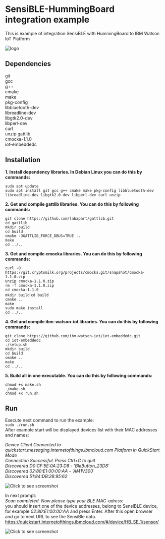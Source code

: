 # SensiBLE-HummingBoard integration example 
This is example of integration SensiBLE with HummingBoard to IBM Watson IoT Platform

<img src="https://gitlab.com/droid-technologies/sensible-hummingboard/blob/building/resources/logo.png"
     alt="logo"/>
## Dependencies
git  
gcc  
g++  
cmake  
make  
pkg-config  
libbluetooth-dev  
libreadline-dev  
libgtk2.0-dev  
libperl-dev  
curl  
unzip
gattlib  
cmocka-1.1.0  
iot-embeddedc

## Installation   
**1.  Install dependency libraries. In Debian Linux you can do this by commands:**  

`sudo apt update`  
`sudo apt install git gcc g++ cmake make pkg-config libbluetooth-dev libreadline-dev libgtk2.0-dev libperl-dev curl unzip`  

**2.  Get and compile gattlib libraries. You can do this by following commands:**  
 
`git clone https://github.com/labapart/gattlib.git`  
`cd gattlib`  
`mkdir build`  
`cd build`  
`cmake -DGATTLIB_FORCE_DBUS=TRUE ..`  
`make`  
`cd ../..`  

**3.  Get and compile cmocka libraries. You can do this by following commands:**  

`curl -O https://git.cryptomilk.org/projects/cmocka.git/snapshot/cmocka-1.1.0.zip`  
`unzip cmocka-1.1.0.zip`  
`rm -f cmocka-1.1.0.zip`  
`cd cmocka-1.1.0`  
`mkdir build`
`cd build`  
`cmake ..`  
`make`  
`sudo make install`  
`cd ../..`  

**4.  Get and compile ibm-watson-iot libraries. You can do this by following commands:**  

`git clone https://github.com/ibm-watson-iot/iot-embeddedc.git`  
`cd iot-embeddedc`  
`./setup.sh`  
`mkdir build`  
`cd build`  
`cmake ..`  
`make`  
`cd ../..`  

**5.  Build all in one executable. You can do this by following commands:**  

`chmod +x make.sh`  
`./make.sh`  
`chmod +x run.sh`  

##  Run

Execute next command to run the example:  
`sudo ./run.sh`  
After example start will be displayed devices list with their MAC addresses and names:

*Device Client Connected to quickstart.messaging.internetofthings.ibmcloud.com Platform in QuickStart Mode  
Connection Successful. Press Ctrl+C to quit  
Discovered D0:CF:5E:0A:23:D8 - 'BleButton_23D8'  
Discovered 02:80:E1:00:00:AA - 'AM1V300'  
Discovered 51:84:DB:28:95:62*

<img src="https://gitlab.com/droid-technologies/sensible-hummingboard/blob/building/resources/working_process.png"
     alt="Click to see screenshot"/>

In next prompt:  
*Scan completed. Now please type your BLE MAC-adress:*  
you should insert one of the device addresses, belong to SensiBLE device, for example *02:80:E1:00:00:AA* and press Enter. After this open browser and go to next URL to see the SensiBle data.  
https://quickstart.internetofthings.ibmcloud.com/#/device/HB_SE_1/sensor/


<img src="https://gitlab.com/droid-technologies/sensible-hummingboard/blob/building/resources/ibm_watson_iot.png"
     alt="Click to see screenshot"/>
